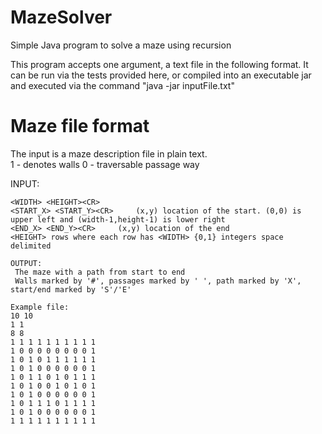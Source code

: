 # MazeSolver
Simple Java program to solve a maze using recursion

This program accepts one argument, a text file in the following format. It can be run via the tests provided here, or compiled into an executable jar and executed via the command "java -jar <jarname> inputFile.txt"

Maze file format
================

The input is a maze description file in plain text.  
 1 - denotes walls
 0 - traversable passage way

INPUT:
```
<WIDTH> <HEIGHT><CR>
<START_X> <START_Y><CR>		(x,y) location of the start. (0,0) is upper left and (width-1,height-1) is lower right
<END_X> <END_Y><CR>		(x,y) location of the end
<HEIGHT> rows where each row has <WIDTH> {0,1} integers space delimited
```
```
OUTPUT:
 The maze with a path from start to end
 Walls marked by '#', passages marked by ' ', path marked by 'X', start/end marked by 'S'/'E'
 ```
 
```
Example file:  
10 10
1 1
8 8
1 1 1 1 1 1 1 1 1 1
1 0 0 0 0 0 0 0 0 1
1 0 1 0 1 1 1 1 1 1
1 0 1 0 0 0 0 0 0 1
1 0 1 1 0 1 0 1 1 1
1 0 1 0 0 1 0 1 0 1
1 0 1 0 0 0 0 0 0 1
1 0 1 1 1 0 1 1 1 1
1 0 1 0 0 0 0 0 0 1
1 1 1 1 1 1 1 1 1 1
```



